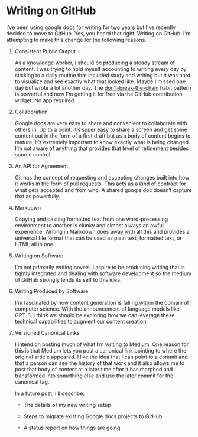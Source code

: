 # Writing on GitHub

I’ve been using google docs for writing for two years but I’ve recently decided to move to GitHub. Yes, you heard that right. Writing on GitHub. I’m attempting to make this change for the following reasons.

1. Consistent Public Output

   As a knowledge worker, I should be producing a steady stream of content. I was trying to hold myself accounting to writing every day by sticking to a daily routine that included study and writing but it was hard to visualize and see exactly what that looked like. Maybe I missed one day but wrote a lot another day. The [don’t-break-the-chain](https://luxafor.com/dont-break-the-chain-explained/) habit pattern is powerful and now I’m getting it for free via the GitHub contribution widget. No app required.

2. Collaboration

   Google docs are very easy to share and convenient to collaborate with others in. Up to a point. It’s super easy to share a screen and get some content out in the form of a first draft but as a body of content begins to mature, it’s extremely important to know exactly what is being changed. I’m not aware of anything that provides that level of refinement besides source control. 

3. An API for Agreement

   Git has the concept of requesting and accepting changes built into how it works in the form of pull requests. This acts as a kind of contract for what gets accepted and from who. A shared google doc doesn’t capture that as powerfully. 

4. Markdown

   Copying and pasting formatted text from one word-processing environment to another is clunky and almost always an awful experience. Writing in Markdown does away with all this and provides a universal file format that can be used as plain text, formatted text, or HTML all in one. 

5. Writing on Software

   I’m not primarily writing novels. I aspire to be producing writing that is tightly integrated and dealing with software development so the medium of GitHub strongly lends its self to this idea.

6. Writing Produced by Software

   I'm fascinated by how content generation is falling within the domain of computer science. With the announcement of language models like GPT-3, I think we should be exploring how we can leverage these technical capabilities to augment our content creation. 

7. Versioned Canonical Links

   I intend on posting much of what I’m writing to Medium. One reason for this is that Medium lets you post a canonical link pointing to where the original article appeared. I like the idea that I can point to a commit and that a person can see the history of that work and it also allows me to post that body of content at a later time after it has morphed and transformed into something else and use the later commit for the canonical tag. 


   In a future post, I’ll describe:

   - The details of my new writing setup

   - Steps to migrate existing Google docs projects to GitHub

   - A status report on how things are going
<!--stackedit_data:
eyJoaXN0b3J5IjpbMTY5NzYwMTczOCwtMTQ2NzExMDMxLDEyNz
QzNzE4NDVdfQ==
-->
